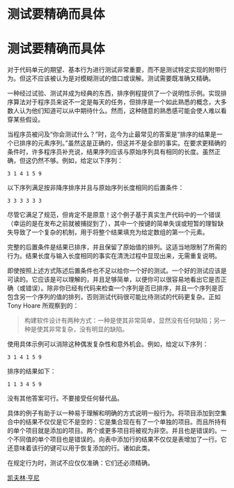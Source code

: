 # 测试要精确而具体

# 测试要精确而具体

对于代码单元的期望、基本行为进行测试非常重要，而不是测试特定实现的附带行为。但这不应该被认为是对模糊测试的借口或误解。测试需要既准确又精确。

一种经过试验、测试并成为经典的东西，排序例程提供了一个说明性示例。实现排序算法对于程序员来说不一定是每天的任务，但排序是一个如此熟悉的概念，大多数人认为他们知道可以从中期待什么。然而，这种随意的熟悉感可能会使人难以看穿某些假设。

当程序员被问及“你会测试什么？”时，迄今为止最常见的答案是“排序的结果是一个已排序的元素序列。”虽然这是正确的，但这并不是全部的事实。在要求更精确的条件时，许多程序员补充说，结果序列应该与原始序列具有相同的长度。虽然正确，但这仍然不够。例如，给定以下序列：

```
3 1 4 1 5 9 
```

以下序列满足按非降序排序并且与原始序列长度相同的后置条件：

```
3 3 3 3 3 3 
```

尽管它满足了规范，但肯定不是原意！这个例子基于真实生产代码中的一个错误（幸运的是在发布之前就被捕捉到了），其中一个按键的简单失误或短暂的理智缺失导致了一个复杂的机制，用于将整个结果填充为给定数组的第一个元素。

完整的后置条件是结果已排序，并且保留了原始值的排列。这适当地限制了所需的行为。结果长度与输入长度相同的事实在清洗过程中显现出来，无需重复说明。

即使按照上述方式陈述后置条件也不足以给你一个好的测试。一个好的测试应该是可读的。它应该是可以理解的，并且足够简单，以便你可以很容易地看出它是否正确（或错误）。除非你已经有代码来检查一个序列是否已排序，并且一个序列是否包含另一个序列的值的排列，否则测试代码很可能比待测试的代码更复杂。正如 Tony Hoare 所观察到的：

> 构建软件设计有两种方式：一种是使其非常简单，显然没有任何缺陷；另一种是使其非常复杂，没有明显的缺陷。

使用具体示例可以消除这种偶发复杂性和意外机会。例如，给定以下序列：

```
3 1 4 1 5 9 
```

排序的结果如下：

```
1 1 3 4 5 9 
```

没有其他答案可行。不要接受任何替代品。

具体的例子有助于以一种易于理解和明确的方式说明一般行为。将项目添加到空集合中的结果不仅仅是它不是空的：它是集合现在有了一个单独的项目。而且所持有的单个项目就是添加的项目。两个或更多项目将被视为非空。并且也是错误的。一个不同值的单个项目也是错误的。向表中添加行的结果不仅仅是表增加了一行。它还意味着该行的键可以用于恢复添加的行。诸如此类。

在规定行为时，测试不应仅仅准确：它们还必须精确。

[凯夫林·亨尼](http://programmer.97things.oreilly.com/wiki/index.php/Kevlin_Henney)
